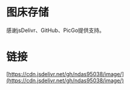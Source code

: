 # 图床存储

感谢jsDelivr、GitHub、PicGo提供支持。

# 链接

[https://cdn.jsdelivr.net/gh/ndas95038/image/](https://cdn.jsdelivr.net/gh/ndas95038/image/)
